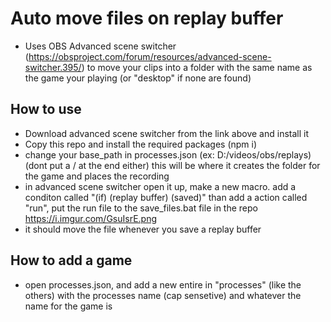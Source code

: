 # Auto move files on replay buffer
 
- Uses OBS Advanced scene switcher (https://obsproject.com/forum/resources/advanced-scene-switcher.395/) to move your clips into a folder with the same name as the game your playing (or "desktop" if none are found)

## How to use
- Download advanced scene switcher from the link above and install it
- Copy this repo and install the required packages (npm i)
- change your base_path in processes.json (ex: D:/videos/obs/replays) (dont put a / at the end either) this will be where it creates the folder for the game and places the recording
- in advanced scene switcher open it up, make a new macro. add a conditon called "(if) (replay buffer) (saved)" than add a action called "run", put the run file to the save_files.bat file in the repo
https://i.imgur.com/GsuIsrE.png
- it should move the file whenever you save a replay buffer
## How to add a game
- open processes.json, and add a new entire in "processes" (like the others) with the processes name (cap sensetive) and whatever the name for the game is